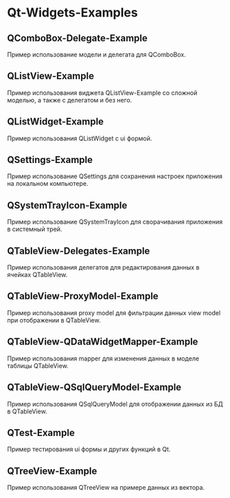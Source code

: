 # Qt-Widgets-Examples

## QComboBox-Delegate-Example

Пример использование модели и делегата для QComboBox.

## QListView-Example

Пример использования виджета QListView-Example со сложной моделью, а также с делегатом и без него.

## QListWidget-Example

Пример использования QListWidget с ui формой.

## QSettings-Example

Пример использование QSettings для сохранения настроек приложения на локальном компьютере.

## QSystemTrayIcon-Example

Пример использование QSystemTrayIcon для сворачивания приложения в системный трей.

## QTableView-Delegates-Example

Пример использования делегатов для редактирования данных в ячейках QTableView.

## QTableView-ProxyModel-Example

Пример использования proxy model для фильтрации данных view model при отображении в QTableView.

## QTableView-QDataWidgetMapper-Example

Пример использования mapper для изменения данных в моделе таблицы QTableView.

## QTableView-QSqlQueryModel-Example

Пример использования QSqlQueryModel для отображении данных из БД в QTableView.

## QTest-Example

Пример тестирования ui формы и других функций в Qt.

## QTreeView-Example

Пример использования QTreeView на примере данных из вектора.